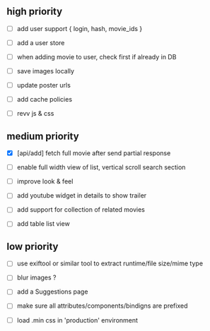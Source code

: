 ## high priority

- [ ] add user support { login, hash, movie_ids }
 - [ ] add a user store
 - [ ] when adding movie to user, check first if already in DB

- [ ] save images locally
 - [ ] update poster urls

- [ ] add cache policies
 - [ ] revv js & css

## medium priority

- [x] [api/add] fetch full movie after send partial response

- [ ] enable full width view of list, vertical scroll search section
- [ ] improve look & feel

- [ ] add youtube widget in details to show trailer
- [ ] add support for collection of related movies
- [ ] add table list view

## low priority

- [ ] use exiftool or similar tool to extract runtime/file size/mime type
- [ ] blur images ?

- [ ] add a Suggestions page

- [ ] make sure all attributes/components/bindigns are prefixed
- [ ] load .min css in 'production' environment
